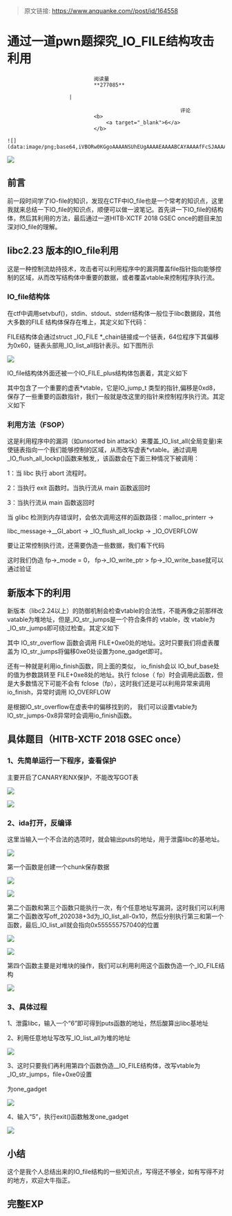 > 原文链接: https://www.anquanke.com//post/id/164558 


# 通过一道pwn题探究_IO_FILE结构攻击利用


                                阅读量   
                                **277085**
                            
                        |
                        
                                                            评论
                                <b>
                                    <a target="_blank">6</a>
                                </b>
                                                                                                                                    ![](data:image/png;base64,iVBORw0KGgoAAAANSUhEUgAAAAEAAAABCAYAAAAfFcSJAAAAAXNSR0IArs4c6QAAAARnQU1BAACxjwv8YQUAAAAJcEhZcwAADsQAAA7EAZUrDhsAAAANSURBVBhXYzh8+PB/AAffA0nNPuCLAAAAAElFTkSuQmCC)
                                                                                            



[![](https://p3.ssl.qhimg.com/dm/1024_653_/t01375513390a339682.jpg)](https://p3.ssl.qhimg.com/dm/1024_653_/t01375513390a339682.jpg)



## 前言

前一段时间学了IO-file的知识，发现在CTF中IO_file也是一个常考的知识点，这里我就来总结一下IO_file的知识点，顺便可以做一波笔记。首先讲一下IO_file的结构体，然后其利用的方法，最后通过一道HITB-XCTF 2018 GSEC once的题目来加深对IO_file的理解。



## libc2.23 版本的IO_file利用

这是一种控制流劫持技术，攻击者可以利用程序中的漏洞覆盖file指针指向能够控制的区域，从而改写结构体中重要的数据，或者覆盖vtable来控制程序执行流。

### <a name="IO_file%E7%BB%93%E6%9E%84%E4%BD%93"></a>IO_file结构体

在ctf中调用setvbuf()，stdin、stdout、stderr结构体一般位于libc数据段，其他大多数的FILE 结构体保存在堆上，其定义如下代码：

FILE结构体会通过struct _IO_FILE *_chain链接成一个链表，64位程序下其偏移为0x60，链表头部用_IO_list_all指针表示。如下图所示

[![](https://p5.ssl.qhimg.com/t0178bac12173a5daf7.png)](https://p5.ssl.qhimg.com/t0178bac12173a5daf7.png)

IO_file结构体外面还被一个IO_FILE_plus结构体包裹着，其定义如下

其中包含了一个重要的虚表*vtable，它是IO_jump_t 类型的指针,偏移是0xd8，保存了一些重要的函数指针，我们一般就是改这里的指针来控制程序执行流。其定义如下

### <a name="%E5%88%A9%E7%94%A8%E6%96%B9%E6%B3%95%EF%BC%88FSOP%EF%BC%89"></a>利用方法（FSOP）

这是利用程序中的漏洞（如unsorted bin attack）来覆盖_IO_list_all(全局变量)来使链表指向一个我们能够控制的区域，从而改写虚表*vtable。通过调用 _IO_flush_all_lockp()函数来触发,，该函数会在下面三种情况下被调用：

1：当 libc 执行 abort 流程时。

2：当执行 exit 函数时。当执行流从 main 函数返回时

3：当执行流从 main 函数返回时

当 glibc 检测到内存错误时，会依次调用这样的函数路径：malloc_printerr -&gt;

libc_message-&gt;__GI_abort -&gt; _IO_flush_all_lockp -&gt; _IO_OVERFLOW

要让正常控制执行流，还需要伪造一些数据，我们看下代码

这时我们伪造 fp-&gt;_mode = 0， fp-&gt;_IO_write_ptr &gt; fp-&gt;_IO_write_base就可以通过验证



## 新版本下的利用

新版本（libc2.24以上）的防御机制会检查vtable的合法性，不能再像之前那样改vatable为堆地址，但是_IO_str_jumps是一个符合条件的 vtable，改 vtable为 _IO_str_jumps即可绕过检查。其定义如下

其中 IO_str_overflow 函数会调用 FILE+0xe0处的地址。这时只要我们将虚表覆盖为 IO_str_jumps将偏移0xe0处设置为one_gadget即可。

还有一种就是利用io_finish函数，同上面的类似， io_finish会以 IO_buf_base处的值为参数跳转至 FILE+0xe8处的地址。执行 fclose（ fp）时会调用此函数，但是大多数情况下可能不会有 fclose（fp），这时我们还是可以利用异常来调用 io_finish，异常时调用 IO_OVERFLOW

是根据IO_str_overflow在虚表中的偏移找到的， 我们可以设置vtable为IO_str_jumps-0x8异常时会调用io_finish函数。



## 具体题目（HITB-XCTF 2018 GSEC once）

### <a name="1%E3%80%81%E5%85%88%E7%AE%80%E5%8D%95%E8%BF%90%E8%A1%8C%E4%B8%80%E4%B8%8B%E7%A8%8B%E5%BA%8F%EF%BC%8C%E6%9F%A5%E7%9C%8B%E4%BF%9D%E6%8A%A4"></a>1、先简单运行一下程序，查看保护

主要开启了CANARY和NX保护，不能改写GOT表

[![](https://p0.ssl.qhimg.com/t013cb9eedf667c88e2.png)](https://p0.ssl.qhimg.com/t013cb9eedf667c88e2.png)

[![](https://p3.ssl.qhimg.com/t013ed3bb61b468382f.png)](https://p3.ssl.qhimg.com/t013ed3bb61b468382f.png)

### <a name="2%E3%80%81ida%E6%89%93%E5%BC%80%EF%BC%8C%E5%8F%8D%E7%BC%96%E8%AF%91"></a>2、ida打开，反编译

这里当输入一个不合法的选项时，就会输出puts的地址，用于泄露libc的基地址。

[![](https://p1.ssl.qhimg.com/t01a228a6e7c49fbc04.png)](https://p1.ssl.qhimg.com/t01a228a6e7c49fbc04.png)

第一个函数是创建一个chunk保存数据

[![](https://p2.ssl.qhimg.com/t017d69532000f5751d.png)](https://p2.ssl.qhimg.com/t017d69532000f5751d.png)

[![](https://p1.ssl.qhimg.com/t01f9a8ad6e30ec487a.png)](https://p1.ssl.qhimg.com/t01f9a8ad6e30ec487a.png)

第二个函数和第三个函数只能执行一次，有个任意地址写漏洞，这时我们可以利用第二个函数改写off_202038+3d为_IO_list_all-0x10，然后分别执行第三和第一个函数，最后_IO_list_all就会指向0x555555757040的位置

[![](https://p0.ssl.qhimg.com/t01780b64dccb76ecba.png)](https://p0.ssl.qhimg.com/t01780b64dccb76ecba.png)

[![](https://p0.ssl.qhimg.com/t0136320d614a0955c8.png)](https://p0.ssl.qhimg.com/t0136320d614a0955c8.png)

第四个函数主要是对堆块的操作，我们可以利用利用这个函数伪造一个_IO_FILE结构

[![](https://p2.ssl.qhimg.com/t01a84722a85dd7e615.png)](https://p2.ssl.qhimg.com/t01a84722a85dd7e615.png)

### <a name="3%E3%80%81%E5%85%B7%E4%BD%93%E8%BF%87%E7%A8%8B"></a>3、具体过程

1、泄露libc，输入一个“6”即可得到puts函数的地址，然后酸算出libc基地址

2、利用任意地址写改写_IO_list_all为堆的地址

[![](https://p1.ssl.qhimg.com/t01529a0a870e8cb0ea.png)](https://p1.ssl.qhimg.com/t01529a0a870e8cb0ea.png)

3、这时只要我们再利用第四个函数伪造__IO_FILE结构体，改写vtable为_IO_str_jumps，file+0xe0设置

为one_gadget

[![](https://p2.ssl.qhimg.com/t01e67fbcf093b58b10.png)](https://p2.ssl.qhimg.com/t01e67fbcf093b58b10.png)

4、输入“5”，执行exit()函数触发one_gadget

[![](https://p1.ssl.qhimg.com/t01cb28656665d64071.png)](https://p1.ssl.qhimg.com/t01cb28656665d64071.png)



## 小结

这个是我个人总结出来的IO_file结构的一些知识点，写得还不够全，如有写得不对的地方，欢迎大牛指正。



## 完整EXP
